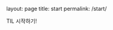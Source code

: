 layout: page
title: start
permalink: /start/
<html>
  <head>
    <title>TIL - haram0902</title>
  </head>
  <body>
    TIL 시작하기!
  </body>
</html>
